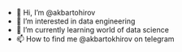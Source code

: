 - 👋 Hi, I’m @akbartohirov
- 👀 I’m interested in data engineering
- 🌱 I’m currently learning world of data science
- 📫 How to find me @akbartokhirov on telegram

<!---
akbartohirov/akbartohirov is a ✨ special ✨ repository because its `README.md` (this file) appears on your GitHub profile.
You can click the Preview link to take a look at your changes.
--->
